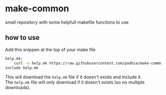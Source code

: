 # make-common
small repository with some helpfull makefile functions to use

## how to use
Add this snippen at the top of your make file   
```bash
help.mk:
	curl -o help.mk https://raw.githubusercontent.com/padhie/make-common/refs/heads/master/help.mk
include help.mk
```

This will download the `help.mk` file if it doesn't exists and include it.   
The `help.mk` file will only download if it doesn't exists (so no multiple downloads).   
